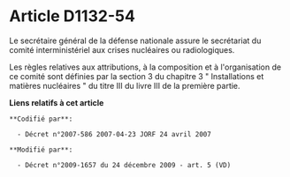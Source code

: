 # Article D1132-54

Le secrétaire général de la défense nationale assure le secrétariat du comité interministériel aux crises nucléaires ou
radiologiques.

Les règles relatives aux attributions, à la composition et à l'organisation de ce comité sont définies par la section 3 du
chapitre 3 " Installations et matières nucléaires " du titre III du livre III de la première partie.

**Liens relatifs à cet article**

	**Codifié par**:

	  - Décret n°2007-586 2007-04-23 JORF 24 avril 2007

	**Modifié par**:

	  - Décret n°2009-1657 du 24 décembre 2009 - art. 5 (VD)
